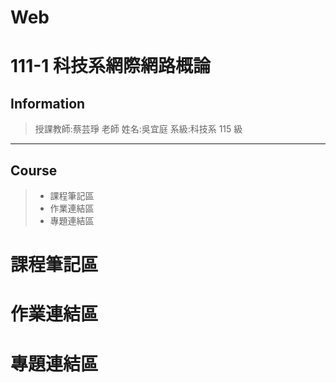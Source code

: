 # Web
111-1 科技系網際網路概論
===========

## Information

> 授課教師:蔡芸琤 老師
> 姓名:吳宜庭
> 系級:科技系 115 級

---------

## Course
>- 課程筆記區
>- 作業連結區 
>- 專題連結區

[課程筆記區]: https://github.com/ett9292/Web#課程筆記區 "課程筆記區"

# 課程筆記區
>

# 作業連結區
>

# 專題連結區
